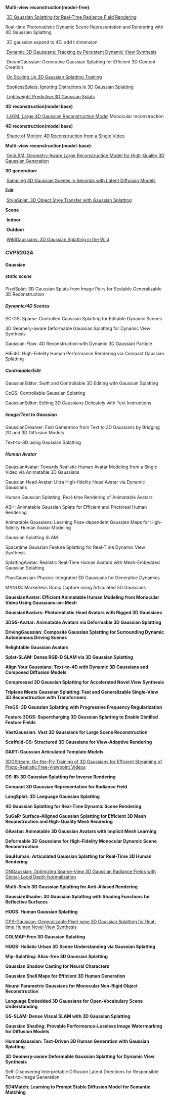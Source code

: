 **Multi-view reconstruction(model-free)**:

​	[3D Gaussian Splatting for Real-Time Radiance Field Rendering](https://arxiv.org/abs/2308.04079)

Real-time Photorealistic Dynamic Scene Representation and Rendering with 4D Gaussian Splatting	

​	3D gaussian expand to 4D, add t dimension

​	[Dynamic 3D Gaussians: Tracking by Persistent Dynamic View Synthesis](https://arxiv.org/abs/2308.09713)

​	DreamGaussian: Generative Gaussian Splatting for Efficient 3D Content Creation

​	[On Scaling Up 3D Gaussian Splatting Training](https://arxiv.org/abs/2406.18533)

​	[SpotlessSplats: Ignoring Distractors in 3D Gaussian Splatting](https://arxiv.org/abs/2406.20055)

​	[Lightweight Predictive 3D Gaussian Splats](https://arxiv.org/abs/2406.19434)



**4D reconstruction(model base)**



​	 [L4GM: Large 4D Gaussian Reconstruction Model](https://arxiv.org/pdf/2406.10324) Monocular  reconstruction



**4D reconstruction(model base)**

​	[Shape of Motion: 4D Reconstruction from a Single Video](https://arxiv.org/pdf/2407.13764)  



**Multi-view reconstruction(model-base)**:

​	[GeoLRM: Geometry-Aware Large Reconstruction Model for High-Quality 3D Gaussian Generation](https://arxiv.org/abs/2406.15333)



**3D generation:** 

​	[Sampling 3D Gaussian Scenes in Seconds with Latent Diffusion Models](https://arxiv.org/abs/2406.13099)



**Edit**

​	[StyleSplat: 3D Object Style Transfer with Gaussian Splatting](https://arxiv.org/abs/2407.09473)



**Scene**

​	**Indoor**

​	**Outdoor**

​		[WildGaussians: 3D Gaussian Splatting in the Wild](https://arxiv.org/pdf/2407.08447)



### CVPR2024

#### Gaussian

##### static scene 

PixelSplat: 3D Gaussian Splats from Image Pairs for Scalable Generalizable 3D Reconstruction

##### Dynamic/4D Scenes 

SC-GS: Sparse-Controlled Gaussian Splatting for Editable Dynamic Scenes

3D Geomery-aware Deformable Gaussian Splatting for Dynamic View Synthesis

Gaussian-Flow: 4D Reconstruction with Dynamic 3D Gaussian Particle

HiFi4G: High-Fidelity Human Performance Rendering via Compact Gaussian Splatting

##### Controlable/Edit

GaussianEditor: Swift and Controllable 3D Editing with Gaussian Splatting

CoGS: Controllable Gaussian Splatting

GaussianEditor: Editing 3D Gaussians Delicately with Text Instructions

##### Image/Text to Gaussian 

GaussianDreamer: Fast Generation from Text to 3D Gaussians by Bridging 2D and 3D Diffusion Models

Text-to-3D using Gaussian Splatting

##### Human Avatar

GaussianAvatar: Towards Realistic Human Avatar Modeling from a Single Video via Animatable 3D Gaussians

Gaussian Head Avatar: Ultra High-fidelity Head Avatar via Dynamic Gaussians

Human Gaussian Splatting: Real-time Rendering of Animatable Avatars

ASH: Animatable Gaussian Splats for Efficient and Photoreal Human Rendering

Animatable Gaussians: Learning Pose-dependent Gaussian Maps for High-fidelity Human Avatar Modeling



Gaussian Splatting SLAM



Spacetime Gaussian Feature Splatting for Real-Time Dynamic View Synthesis

SplattingAvatar: Realistic Real-Time Human Avatars with Mesh-Embedded Gaussian Splatting

PhysGaussian: Physics-Integrated 3D Gaussians for Generative Dynamics

MANUS: Markerless Grasp Capture using Articulated 3D Gaussians

**GaussianAvatar: Efficient Animatable Human Modeling from Monocular Video Using Gaussians-on-Mesh**

**GaussianAvatars: Photorealistic Head Avatars with Rigged 3D Gaussians**

**3DGS-Avatar: Animatable Avatars via Deformable 3D Gaussian Splatting**

**DrivingGaussian: Composite Gaussian Splatting for Surrounding Dynamic Autonomous Driving Scenes**

**Relightable Gaussian Avatars**

**Splat-SLAM: Dense RGB-D SLAM via 3D Gaussian Splatting**

**Align Your Gaussians: Text-to-4D with Dynamic 3D Gaussians and Composed Diffusion Models**

**Compressed 3D Gaussian Splatting for Accelerated Novel View Synthesis**

**Triplane Meets Gaussian Splatting: Fast and Generalizable Single-View 3D Reconstruction with Transformers**

**FreGS: 3D Gaussian Splatting with Progressive Frequency Regularization**

**Feature 3DGS: Supercharging 3D Gaussian Splatting to Enable Distilled Feature Fields**

**VastGaussian: Vast 3D Gaussians for Large Scene Reconstruction**

**Scaffold-GS: Structured 3D Gaussians for View-Adaptive Rendering**

**GART: Gaussian Articulated Template Models**

[3DGStream: On-the-Fly Training of 3D Gaussians for Efficient Streaming of Photo-Realistic Free-Viewpoint Videos](https://sjojok.github.io/3dgstream/)

**GS-IR: 3D Gaussian Splatting for Inverse Rendering**

**Compact 3D Gaussian Representation for Radiance Field**

**LangSplat: 3D Language Gaussian Splatting**

**4D Gaussian Splatting for Real-Time Dynamic Scene Rendering**

**SuGaR: Surface-Aligned Gaussian Splatting for Efficient 3D Mesh Reconstruction and High-Quality Mesh Rendering**

**GAvatar: Animatable 3D Gaussian Avatars with Implicit Mesh Learning**

**Deformable 3D Gaussians for High-Fidelity Monocular Dynamic Scene Reconstruction**

**GauHuman: Articulated Gaussian Splatting for Real-Time 3D Human Rendering**

[DNGaussian: Optimizing Sparse-View 3D Gaussian Radiance Fields with Global-Local Depth Normalization](https://fictionarry.github.io/DNGaussian/)

**Multi-Scale 3D Gaussian Splatting for Anti-Aliased Rendering**

**GaussianShader: 3D Gaussian Splatting with Shading Functions for Reflective Surfaces**

**HUGS: Human Gaussian Splatting**

[GPS-Gaussian: Generalizable Pixel-wise 3D Gaussian Splatting for Real-time Human Novel View Synthesis](https://shunyuanzheng.github.io/GPS-Gaussian)

**COLMAP-Free 3D Gaussian Splatting**

**HUGS: Holistic Urban 3D Scene Understanding via Gaussian Splatting**

**Mip-Splatting: Alias-free 3D Gaussian Splatting**

**Gaussian Shadow Casting for Neural Characters**

**Gaussian Shell Maps for Efficient 3D Human Generation**

**Neural Parametric Gaussians for Monocular Non-Rigid Object Reconstruction**

**Language Embedded 3D Gaussians for Open-Vocabulary Scene Understanding**

**GS-SLAM: Dense Visual SLAM with 3D Gaussian Splatting**

**Gaussian Shading: Provable Performance-Lossless Image Watermarking for Diffusion Models**

**HumanGaussian: Text-Driven 3D Human Generation with Gaussian Splatting**

**3D Geomery-aware Deformable Gaussian Splatting for Dynamic View Synthesis**





Self-Discovering Interpretable Diffusion Latent Directions for Responsible Text-to-Image Generation

**SD4Match: Learning to Prompt Stable Diffusion Model for Semantic Matching**

